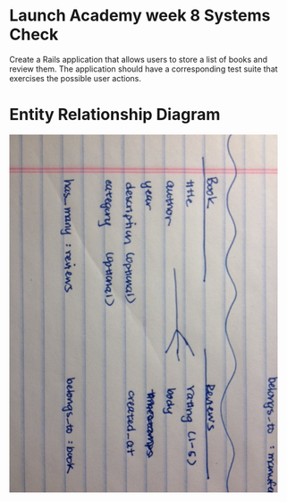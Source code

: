 # Launch Academy week 8 Systems Check

Create a Rails application that allows users to store a list of books and review them. The application should have a corresponding test suite that exercises the possible user actions.

# Entity Relationship Diagram

![Book Club ER Diagram](/book-club-er-diagram.JPG)
